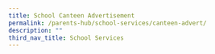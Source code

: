 ```yaml
---
title: School Canteen Advertisement
permalink: /parents-hub/school-services/canteen-advert/
description: ""
third_nav_title: School Services
---
```

